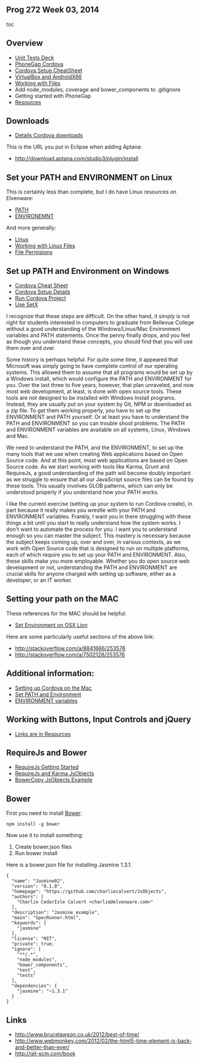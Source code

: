 ## Prog 272 Week 03, 2014

toc

Overview
---------

- [Unit Tests Deck](http://bit.ly/1dTjs8h)
- [PhoneGap Cordova](http://www.elvenware.com/charlie/development/android/PhoneGap.html)
- [Cordova Setup CheatSheet](http://www.elvenware.com/charlie/development/android/PhoneGap.html#the-phonegapcordova-setup-cheat-sheet)
- [VirtualBox and AndroidX86](http://www.elvenware.com/charlie/development/android/Androidx86.shtml)
- [Working with Files](http://bit.ly/1jzIpHU)
- Add node_modules, coverage and bower_components to .gitignore
- Getting started with PhoneGap
- [Resources](http://elvenware.com/charlie/books/CloudNotes/Prog272/Resources.html)

Downloads
---------

- [Details Cordova downloads](http://localhost:33222/charlie/development/android/PhoneGap.html#setupPhoneGap)

This is the URL you put in Eclipse when adding Aptana:

- <http://download.aptana.com/studio3/plugin/install>

Set your PATH and ENVIRONMENT on Linux
----------------------

This is certainly less than complete, but I do have Linux resources on Elvenware:

- [PATH](http://elvenware.com/charlie/os/linux/LinuxDays/LinuxFAQ.html#path)
- [ENVIRONEMNT](http://elvenware.com/charlie/os/linux/LinuxDays/LinuxFAQ.html#BashProfileBashRC)

And more generally:

- [Linux](http://elvenware.com/charlie/os/linux/index.html)
- [Working with Linux Files](http://elvenware.com/charlie/os/linux/LinuxFiles.html)
- [File Permisions](http://elvenware.com/charlie/os/linux/LinuxFiles.html#fileOverview)

Set up PATH and Environment on Windows
--------------------------------------

- [Cordova Cheat Sheet](http://www.elvenware.com/charlie/development/android/PhoneGap.html#the-phonegapcordova-setup-cheat-sheet)
- [Cordova Setup Details](http://www.elvenware.com/charlie/development/android/PhoneGap.html#details)
- [Run Cordova Project](http://www.elvenware.com/charlie/development/android/PhoneGap.html#runProject)
- [Use SetX](http://www.elvenware.com/charlie/development/android/PhoneGap.html#use-setx-to-set-the-environment)

I recognize that these steps are difficult. On the other hand, it 
simply is not right for students interested in computers to graduate 
from Bellevue College without a good understanding of the 
Windows/Linux/Mac Environment variables and PATH statements. Once 
the penny finally drops, and you feel as though you understand these 
concepts, you should find that you will use them over and over.

Some history is perhaps helpful. For quite some time, it appeared 
that Microsoft was simply going to have complete control of our 
operating systems. This allowed them to assume that all programs 
would be set up by a Windows install, which would configure the PATH 
and ENVIRONMENT for you. Over the last three to five years, however, 
that plan unraveled, and now most web development, at least, is done 
with open source tools. These tools are not designed to be installed 
with Windows Install programs. Instead, they are usually put on your 
system by Git, NPM or downloaded as a zip file. To get them working 
properly, you have to set up the ENVIRONMENT and PATH yourself. Or 
at least you have to understand the PATH and ENVIRONMENT so you can 
trouble shoot problems. The PATH and ENVIRONMENT variables are 
available on all systems, Linux, Windows and Mac.

We need to understand the PATH, and the ENVIRONMENT, to set up the 
many tools that we use when creating Web applications based on Open 
Source code. And at this point, most web applications are based on 
Open Source code. As we start working with tools like Karma, Grunt 
and RequireJs, a good understanding of the path will become doubly 
important as we struggle to ensure that all our JavaScript source 
files can be found by these tools. This usually involves GLOB 
patterns, which can only be understood properly if you understand 
how your PATH works.

I like the current exercise (setting up your system to run Cordova 
create), in part because it really makes you wrestle with your PATH 
and ENVIRONMENT variables. Frankly, I want you in there struggling 
with these things a bit until you start to really understand how the 
system works. I don't want to automate the process for you. I want 
you to understand enough so you can master the subject. This mastery 
is necessary because the subject keeps coming up, over and over, in 
various contexts, as we work with Open Source code that is designed 
to run on multiple platforms, each of which require you to set up 
your PATH and ENVIRONMENT. Also, these skills make you more 
employable. Whether you do open source web development or not, 
understanding the PATH and ENVIRONMENT are crucial skills for anyone 
charged with setting up software, either as a developer, or an IT 
worker.

Setting your path on the MAC
----------------------------

These references for the MAC should be helpful:

- [Set Environment on OSX Lion](http://stackoverflow.com/questions/7501678/set-environment-variables-on-mac-os-x-lion)

Here are some particularly useful sections of the above link:

- <http://stackoverflow.com/a/8841666/253576>
- <http://stackoverflow.com/a/7502128/253576>

## Additional information:

- [Setting up Cordova on the Mac](http://iphonedevlog.wordpress.com/2013/08/16/using-phonegap-3-0-cli-on-mac-osx-10-to-build-ios-and-android-projects/)
- [Set PATH and Environment](http://www.cyberciti.biz/faq/appleosx-bash-unix-change-set-path-environment-variable/)
- [ENVIRONMENT variables](http://apple.stackexchange.com/questions/106778/how-do-i-set-environment-variables-on-os-x)

Working with Buttons, Input Controls and jQuery
-------------------------------

- [Links are in Resources](http://elvenware.com/charlie/books/CloudNotes/Prog272/Resources.html#working-with-buttons-input-controls-and-jquery)

RequireJs and Bower
-------------------

- [RequireJs Getting Started](https://github.com/charliecalvert/JsObjects/tree/master/JavaScript/Design/RequireJs01)
- [RequireJs and Karma JsObjects](https://github.com/charliecalvert/JsObjects/tree/master/JavaScript/UnitTests/Jasmine02)
- [BowerCopy JsObjects Example](https://github.com/charliecalvert/JsObjects/tree/master/JavaScript/UnitTests/Jasmine05)

Bower
------

First you need to install [Bower](http://bower.io/):

	npm install -g bower
	
Now use it to install something:

1. Create bower.json files
2. Run bower install

Here is a bower.json file for installing Jasmine 1.3.1.


	{
	  "name": "Jasmine02",
	  "version": "0.1.0",
	  "homepage": "https://github.com/charliecalvert/JsObjects",
	  "authors": [
		"Charlie CedarIsle Calvert <charlie@elvenware.com>"
	  ],
	  "description": "Jasmine example",
	  "main": "SpecRunner.html",
	  "keywords": [
		"jasmine"
	  ],
	  "license": "MIT",
	  "private": true,
	  "ignore": [
		"**/.*",
		"node_modules",
		"bower_components",
		"test",
		"tests"    
	  ],
	  "dependencies": {
		"jasmine": "~1.3.1"
	  }
	}

Links
-----

-   <http://www.brucelawson.co.uk/2012/best-of-time/>
-   <http://www.webmonkey.com/2012/02/the-html5-time-element-is-back-and-better-than-ever/>
-   <http://git-scm.com/book>
